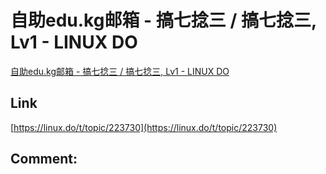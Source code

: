 # 自助edu.kg邮箱 - 搞七捻三 / 搞七捻三, Lv1 - LINUX DO
[自助edu.kg邮箱 - 搞七捻三 / 搞七捻三, Lv1 - LINUX DO](https://linux.do/t/topic/223730) 

 ## Link 
 [https://linux.do/t/topic/223730](https://linux.do/t/topic/223730) 
 ## Comment: